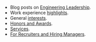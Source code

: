- Blog posts on [Engineering Leadership](/blog/tag/engineering-leadership/).
- Work experience [highlights](/about/professional/highlights/).
- General [interests](/about/interests/).
- [Honors and Awards](/about/honors-awards/).
- [Services](/about/services/).
- [For Recruiters and Hiring Managers](/about/professional/recruiters/).
